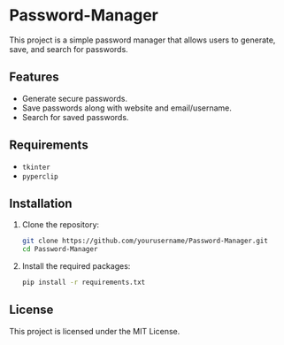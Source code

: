 # Password-Manager

This project is a simple password manager that allows users to generate, save, and search for passwords.

## Features

- Generate secure passwords.
- Save passwords along with website and email/username.
- Search for saved passwords.

## Requirements

- `tkinter`
- `pyperclip`

## Installation

1. Clone the repository:
    ```sh
    git clone https://github.com/yourusername/Password-Manager.git
    cd Password-Manager
    ```

2. Install the required packages:
    ```sh
    pip install -r requirements.txt
    ```
   
## License

This project is licensed under the MIT License.